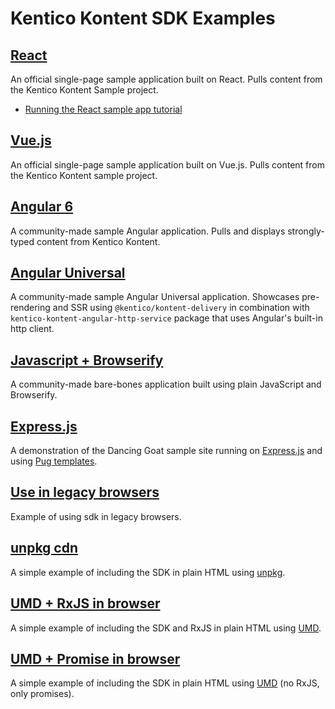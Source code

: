 # Kentico Kontent SDK Examples

## [React](https://github.com/Kentico/kontent-sample-app-react)

An official single-page sample application built on React. Pulls content from the Kentico Kontent Sample project.

* [Running the React sample app tutorial](https://developer.kenticokontent.com/v1/docs/running-react-sample-app)

## [Vue.js](https://github.com/Kentico/kontent-sample-app-vue)

An official single-page sample application built on Vue.js. Pulls content from the Kentico Kontent sample project.

## [Angular 6](https://github.com/Enngage/KenticoKontentSampleAngularApp)

A community-made sample Angular application. Pulls and displays strongly-typed content from Kentico Kontent.

## [Angular Universal](https://github.com/Enngage/kentico-kontent-js-angular-universal-starter)

A community-made sample Angular Universal application. Showcases pre-rendering and SSR using `@kentico/kontent-delivery` in combination with `kentico-kontent-angular-http-service` package that uses Angular's built-in http client.

## [Javascript + Browserify](https://github.com/Enngage/KenticoKontentSampleJavascriptApp)

A community-made bare-bones application built using plain JavaScript and Browserify.

## [Express.js](https://github.com/Kentico/kontent-sample-app-express-js) 

A demonstration of the Dancing Goat sample site running on [Express.js](https://expressjs.com/) and using [Pug templates](https://github.com/pugjs/pug).

## [Use in legacy browsers](https://github.com/Kentico/kontent-delivery-sdk-js/blob/master/demo/legacy/index.html)

Example of using sdk in legacy browsers.

## [unpkg cdn](https://github.com/Kentico/kontent-delivery-sdk-js/blob/master/demo/unpkg/index.html)

A simple example of including the SDK in plain HTML using [unpkg](https://unpkg.com/#/).

## [UMD + RxJS in browser](https://github.com/Kentico/kontent-delivery-sdk-js/blob/master/demo/umd-rxjs/index.html)

A simple example of including the SDK and RxJS in plain HTML using [UMD](https://github.com/umdjs/umd). 

## [UMD + Promise in browser](https://github.com/Kentico/kontent-delivery-sdk-js/blob/master/demo/umd-promise/index.html)

A simple example of including the SDK in plain HTML using [UMD](https://github.com/umdjs/umd) (no RxJS, only promises). 


